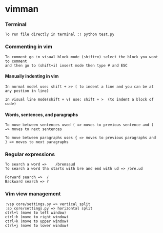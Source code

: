 # vimman

### Terminal
    To run file directly in terminal :! python test.py 

### Commenting in vim
    To comment go in visual block mode (shift+v) select the block you want to comment
    and then go to (shift+i) insert mode then type # and ESC

#### Manually indenting in vim

    In normal model use: shift + >> ( to indent a line and you can be at any postion in line)
    
    In visual line mode(shift + v) use: shift + >  (to indent a block of code)
    

#### Words, sentences, and paragraphs
    
    To move between sentences used ( => moves to previous sentence and ) => moves to next sentences
    
    To move between paragraphs uses { => moves to previous paragraphs and } => moves to next paragraphs


### Regular expressions
    
    To search a word =>    /brensaud
    To search a word tha starts with bre and end with ud => /bre.ud
    
    Forward search =>  /
    Backward search => ?


### Vim view management
    :vsp core/settings.py => vertical split
    :sp core/settings.py => horizontal split
    ctrl+l (move to left window)
    ctrl:h (move to right window)
    ctrl+k (move to upper window)
    ctrl+j (move to lower window)
